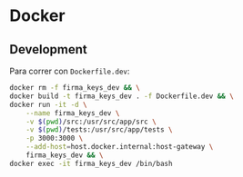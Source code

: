 # Docker
## Development
Para correr con `Dockerfile.dev`:
```bash
docker rm -f firma_keys_dev && \
docker build -t firma_keys_dev . -f Dockerfile.dev && \
docker run -it -d \
    --name firma_keys_dev \
    -v $(pwd)/src:/usr/src/app/src \
    -v $(pwd)/tests:/usr/src/app/tests \
    -p 3000:3000 \
    --add-host=host.docker.internal:host-gateway \
    firma_keys_dev && \
docker exec -it firma_keys_dev /bin/bash
```
